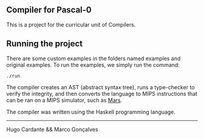 
## Compiler for Pascal-0

This is a project for the curricular unit of Compilers.

## Running the project

There are some custom examples in the folders named examples and original examples.
To run the examples, we simply run the command:
```shell
./run
```

The compiler creates an AST (abstract syntax tree), runs a type-checker to verify the integrity, and then converts the language to MIPS instructions that can be ran on a MIPS simulator, such as [Mars](https://courses.missouristate.edu/kenvollmar/mars/).

The compiler was written using the Haskell programming language.

----
Hugo Cardante && Marco Gonçalves
